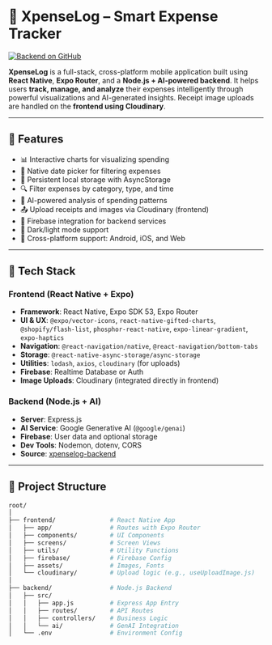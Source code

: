 # 💸 XpenseLog – Smart Expense Tracker

[![Backend on GitHub](https://img.shields.io/badge/backend-xpenselog--backend-blue?logo=github)](https://github.com/AsishKumar24/expense-tracker-backend)

**XpenseLog** is a full-stack, cross-platform mobile application built using **React Native**, **Expo Router**, and a **Node.js + AI-powered backend**. It helps users **track, manage, and analyze** their expenses intelligently through powerful visualizations and AI-generated insights. Receipt image uploads are handled on the **frontend using Cloudinary**.

---

## 🚀 Features

- 📊 Interactive charts for visualizing spending  
- 📅 Native date picker for filtering expenses  
- 💾 Persistent local storage with AsyncStorage  
- 🔍 Filter expenses by category, type, and time  
- 🧠 AI-powered analysis of spending patterns  
- 📤 Upload receipts and images via Cloudinary (frontend)  
- 🔐 Firebase integration for backend services  
- 🌙 Dark/light mode support  
- 📱 Cross-platform support: Android, iOS, and Web  

---

## 🧰 Tech Stack

### Frontend (React Native + Expo)
- **Framework**: React Native, Expo SDK 53, Expo Router  
- **UI & UX**: `@expo/vector-icons`, `react-native-gifted-charts`, `@shopify/flash-list`, `phosphor-react-native`, `expo-linear-gradient`, `expo-haptics`  
- **Navigation**: `@react-navigation/native`, `@react-navigation/bottom-tabs`  
- **Storage**: `@react-native-async-storage/async-storage`  
- **Utilities**: `lodash`, `axios`, `cloudinary` (for uploads)  
- **Firebase**: Realtime Database or Auth  
- **Image Uploads**: Cloudinary (integrated directly in frontend)

### Backend (Node.js + AI)
- **Server**: Express.js  
- **AI Service**: Google Generative AI (`@google/genai`)  
- **Firebase**: User data and optional storage  
- **Dev Tools**: Nodemon, dotenv, CORS  
- **Source**: [xpenselog-backend](https://github.com/asishxp/xpenselog-backend)

---

## 📁 Project Structure

```bash
root/
│
├── frontend/               # React Native App
│   ├── app/                # Routes with Expo Router
│   ├── components/         # UI Components
│   ├── screens/            # Screen Views
│   ├── utils/              # Utility Functions
│   ├── firebase/           # Firebase Config
│   ├── assets/             # Images, Fonts
│   └── cloudinary/         # Upload logic (e.g., useUploadImage.js)
│
├── backend/                # Node.js Backend
│   ├── src/
│   │   ├── app.js          # Express App Entry
│   │   ├── routes/         # API Routes
│   │   ├── controllers/    # Business Logic
│   │   └── ai/             # GenAI Integration
│   └── .env                # Environment Config
